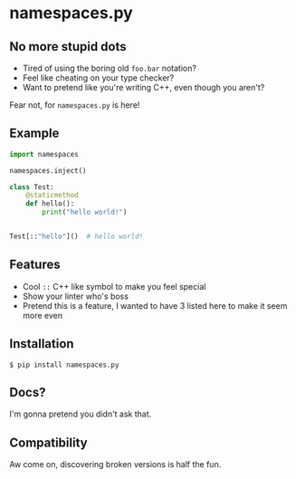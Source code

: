 # namespaces.py

## No more stupid dots

- Tired of using the boring old `foo.bar` notation?
- Feel like cheating on your type checker?
- Want to pretend like you're writing C++, even though you aren't?

Fear not, for `namespaces.py` is here!

## Example

```py
import namespaces

namespaces.inject()

class Test:
    @staticmethod
    def hello():
        print("hello world!")


Test[::"hello"]()  # hello world!
```

## Features

- Cool `::` C++ like symbol to make you feel special
- Show your linter who's boss
- Pretend this is a feature, I wanted to have 3 listed here to make it seem more even

## Installation

```
$ pip install namespaces.py
```

## Docs?

I'm gonna pretend you didn't ask that.

## Compatibility

Aw come on, discovering broken versions is half the fun.
